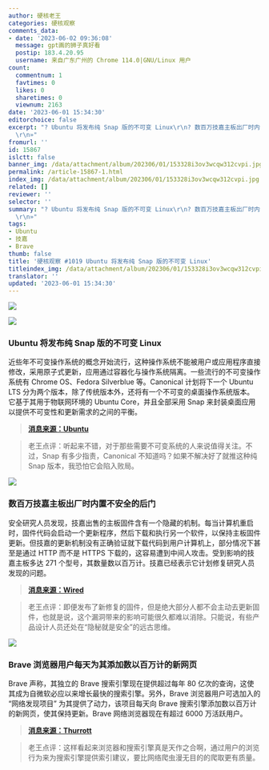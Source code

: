 ```yaml
---
author: 硬核老王
categories: 硬核观察
comments_data:
- date: '2023-06-02 09:36:08'
  message: gpt画的狮子真好看
  postip: 183.4.20.95
  username: 来自广东广州的 Chrome 114.0|GNU/Linux 用户
count:
  commentnum: 1
  favtimes: 0
  likes: 0
  sharetimes: 0
  viewnum: 2163
date: '2023-06-01 15:34:30'
editorchoice: false
excerpt: "? Ubuntu 将发布纯 Snap 版的不可变 Linux\r\n? 数百万技嘉主板出厂时内置不安全的后门\r\n? Brave 浏览器用户每天为其添加数以百万计的新网页\r\n»
  \r\n»"
fromurl: ''
id: 15867
islctt: false
banner_img: /data/attachment/album/202306/01/153328i3ov3wcqw312cvpi.jpg
permalink: /article-15867-1.html
index_img: /data/attachment/album/202306/01/153328i3ov3wcqw312cvpi.jpg
related: []
reviewer: ''
selector: ''
summary: "? Ubuntu 将发布纯 Snap 版的不可变 Linux\r\n? 数百万技嘉主板出厂时内置不安全的后门\r\n? Brave 浏览器用户每天为其添加数以百万计的新网页\r\n»
  \r\n»"
tags:
- Ubuntu
- 技嘉
- Brave
thumb: false
title: '硬核观察 #1019 Ubuntu 将发布纯 Snap 版的不可变 Linux'
titleindex_img: /data/attachment/album/202306/01/153328i3ov3wcqw312cvpi.jpg
translator: ''
updated: '2023-06-01 15:34:30'
---
```


![](/data/attachment/album/202306/01/153328i3ov3wcqw312cvpi.jpg)


![](/data/attachment/album/202306/01/153339dd7j7727dyqy7je2.jpg)


### Ubuntu 将发布纯 Snap 版的不可变 Linux


近些年不可变操作系统的概念开始流行，这种操作系统不能被用户或应用程序直接修改，采用原子式更新，应用通过容器化与操作系统隔离。一些流行的不可变操作系统有 Chrome OS、Fedora Silverblue 等。Canonical 计划将下一个 Ubuntu LTS 分为两个版本，除了传统版本外，还将有一个不可变的桌面操作系统版本。它基于其用于物联网环境的 Ubuntu Core，并且全部采用 Snap 来封装桌面应用以提供不可变性和更新需求的之间的平衡。



> 
> **[消息来源：Ubuntu](https://ubuntu.com//blog/ubuntu-core-an-immutable-linux-desktop)**
> 
> 
> 



> 
> 老王点评：听起来不错，对于那些需要不可变系统的人来说值得关注。不过，Snap 有多少指责，Canonical 不知道吗？如果不解决好了就推这种纯 Snap 版本，我恐怕它会陷入败局。
> 
> 
> 


![](/data/attachment/album/202306/01/153354i22m21g2wa731pa3.jpg)


### 数百万技嘉主板出厂时内置不安全的后门


安全研究人员发现，技嘉出售的主板固件含有一个隐藏的机制。每当计算机重启时，固件代码会启动一个更新程序，然后下载和执行另一个软件，以保持主板固件更新。但技嘉的更新机制没有正确验证就下载代码到用户计算机上，部分情况下甚至是通过 HTTP 而不是 HTTPS 下载的，这容易遭到中间人攻击。受到影响的技嘉主板多达 271 个型号，其数量数以百万计。技嘉已经表示它计划修复研究人员发现的问题。



> 
> **[消息来源：Wired](https://www.wired.com/story/gigabyte-motherboard-firmware-backdoor/)**
> 
> 
> 



> 
> 老王点评：即便发布了新修复的固件，但是绝大部分人都不会主动去更新固件，也就是说，这个漏洞带来的影响可能很久都难以消除。只能说，有些产品设计人员还处在“隐秘就是安全”的远古思维。
> 
> 
> 


![](/data/attachment/album/202306/01/153407cwsbwog21xx5cwxb.jpg)


### Brave 浏览器用户每天为其添加数以百万计的新网页


Brave 声称，其独立的 Brave 搜索引擎现在提供超过每年 80 亿次的查询，这使其成为自微软必应以来增长最快的搜索引擎。另外，Brave 浏览器用户可选加入的 “网络发现项目” 为其提供了动力，该项目每天向 Brave 搜索引擎添加数以百万计的新网页，使其保持更新。Brave 网络浏览器现在有超过 6000 万活跃用户。



> 
> **[消息来源：Thurrott](https://www.thurrott.com/cloud/web-browsers/283850/brave-releases-its-search-api)**
> 
> 
> 



> 
> 老王点评：这样看起来浏览器和搜索引擎真是天作之合啊，通过用户的浏览行为来为搜索引擎提供索引建议，要比网络爬虫漫无目的的爬取更有质量。
> 
> 
>